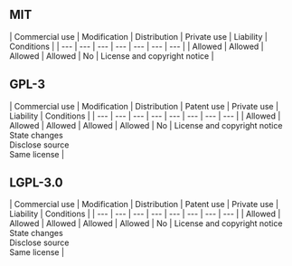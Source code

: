 
## MIT
| Commercial use | Modification | Distribution | Private use | Liability | Conditions |
| --- | --- | --- | --- | --- | --- | --- |
| Allowed | Allowed | Allowed | Allowed | No | License and copyright notice |

## GPL-3
| Commercial use | Modification | Distribution | Patent use | Private use | Liability | Conditions |
| --- | --- | --- | --- | --- | --- | --- | --- |
| Allowed | Allowed | Allowed | Allowed | Allowed | No | License and copyright notice<br>State changes<br>Disclose source<br>Same license |

## LGPL-3.0
| Commercial use | Modification | Distribution | Patent use | Private use | Liability | Conditions |
| --- | --- | --- | --- | --- | --- | --- | --- |
| Allowed | Allowed | Allowed | Allowed | Allowed | No | License and copyright notice<br>State changes<br>Disclose source<br>Same license |

